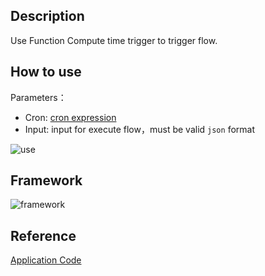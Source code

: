 ## Description
Use Function Compute time trigger to trigger flow.

## How to use
Parameters：
- Cron: [cron expression](https://www.alibabacloud.com/help/doc-detail/68172.htm?spm=a2c63.l28256.b99.127.325b3c94aU10Bl)
- Input: input for execute flow，must be valid `json` format

![use](https://img.alicdn.com/tfs/TB1LD84vEY1gK0jSZFCXXcwqXXa-1365-641.gif)

## Framework
![framework](https://img.alicdn.com/tfs/TB1ly7rJUT1gK0jSZFrXXcNCXXa-718-183.png)

## Reference
[Application Code](https://github.com/awesome-fnf/fnf-time-trigger)